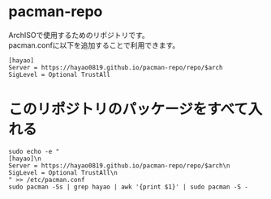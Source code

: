 # pacman-repo
ArchISOで使用するためのリポジトリです。  
pacman.confに以下を追加することで利用できます。

```
[hayao]
Server = https://hayao0819.github.io/pacman-repo/repo/$arch
SigLevel = Optional TrustAll
```

# このリポジトリのパッケージをすべて入れる

```
sudo echo -e "
[hayao]\n
Server = https://hayao0819.github.io/pacman-repo/repo/$arch\n
SigLevel = Optional TrustAll\n
" >> /etc/pacman.conf
sudo pacman -Ss | grep hayao | awk '{print $1}' | sudo pacman -S -
```
